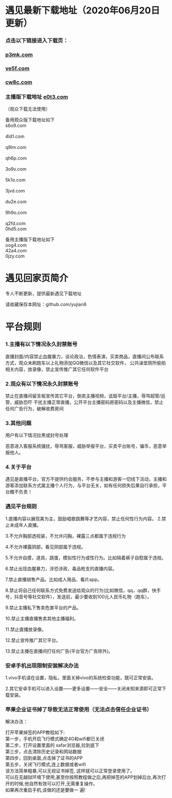 # 遇见最新下载地址（2020年06月20日更新）

### 点击以下链接进入下载页：
### [p3mk.com](http://p3mk.com)
### [ve5f.com](http://ve5f.com)
### [cw8c.com](http://cw8c.com )<br> 
### 主播版下载地址 [e0t3.com](http://e0t3.com)
（观众下载无法使用）

备用观众版下载地址如下<br>
s6o9.com<br>      
4ld1.com<br>  
q9lm.com<br>  
qh6p.com<br>  
3o9v.com<br>  
5k1o.com<br>  
3jvd.com<br>    
du2e.com<br>  
9h9o.com<br>  
q2fd.com<br>
0hd5.com<br>  


备用主播版下载地址如下<br>
oog4.com<br> 
42a4.com<br> 
0jzy.com<br>

# 遇见回家页简介

专人不断更新，提供最新遇见下载地址<br> 

请收藏保存本网址：github.com/yujian8<br> 

# 平台规则

### 1.主播有以下情况永久封禁账号
直播封面/内容禁止血腥暴力，谈论政治，色情表演，买卖商品，直播间公布联系方式，观众未刷跑车以上礼物添加QQ微信以及其它社交软件， 公共澡堂厕所偷拍相关内容，放录像，禁止宣传推广其它任何软件平台
### 2.观众有以下情况永久封禁账号
禁止在直播间留言板宣传其它平台，倒卖主播视频，诋毁平台/主播，辱骂超管/巡管，威胁恐吓 干扰主播正常直播，公开平台主播密码房密码以及主播微信，禁止任何广告行为，破解收费房间

### 3.其他问题
用户有以下情况拉黑或封号处理

恶意进入客服系统骚扰，辱骂客服，威胁举报平台，买卖平台账号，骗币，恶意举报他人。

### 4.关于平台
遇见是直播平台，官方不提供约会服务，不参与主播和游客一切线下活动，主播和游客添加联系方式属主播个人行为，与平台无关，如有任何损失后果自行承担，平台概不负责！

### 遇见平台规则

1.直播内容以展现美为主，鼓励唱歌跳舞等才艺内容，禁止任何性行为内容。
2.禁止未成年人直播。

3.不允许胸部透视装，不允许闪胸，裸露三点都属于违规行为

4.不允许裸露阴部，看见阴部属于违规。

5.不允许自摸，道具，跳蛋，模拟性行为或性行为。比如隔着裤子自慰属于违规。

6.禁止出现血腥暴力，涉恐涉政，毒品枪支的直播内容。

7.禁止直播销售产品。比如成人用品、看片app。

8.禁止将自己任何联系方式免费发送给观众的行为(比如微信，qq，qq群，快手号，抖音号等社交软件），发送前，最少要收到100元人民币礼物（跑车）。

9.禁止主播私下售卖危害平台的产品。

10.禁止主播直播售卖其他主播福利。

11.禁止直播放录像。

12.禁止宣传推广其它平台。

13.禁止主播在直播间打任何广告(平台官方广告除外)。

### 安卓手机出现限制安装解决办法<br>

1.vivo手机请在设置，隐私，里面关掉vivo的系统检查功能，既可正常安装。<br>

2.其它安卓手机可以进入设置——更多设置——安全——关闭未知来源即可正常下载安装。<br>


### 苹果企业证书掉了导致无法正常使用（无法点击信任企业证书）<br>

解决办法：<br>

打开苹果掉签的APP教程如下: <br>
第一步，手机开启飞行模式确定4G和wifi都已关闭 <br>
第二步，打开设置里面的 safar浏览器,拉到底下 <br>
第三步，点击清除历史记录和网站数据 <br>
第四步，回到桌面,点击掉了证书的APP <br>
第五步，关闭飞行模式,连上数据或者wifi<br>
该方法简单粗暴,可以无视证书掉签, 这样就可以正常登录使用了。<br>
可以在无越狱环境下使用,甚至你按照教程做之后,再把掉签的APP划掉后台,再次打开的时候,他自然有效可以打开,无需重复操作。<br>
如果再次重启手机,该做的还是要做一 遍!<br>




